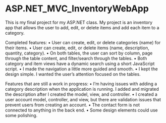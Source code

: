 # ASP.NET_MVC_InventoryWebApp
This is my final project for my ASP.NET class. My project is an inventory app that allows the user to add, edit, or delete items and add each item to a category.

Completed features:
    • User can create, edit, or delete categories (name) for their items. 
    • User can create, edit, or delete items (name, description, quantity, category).
    • On both tables, the user can sort by column, page through the table content, and filter/search through the tables.
    • Both category and item views have a dynamic search using a short JavaScript script.
    • I made the navigation a little more guided and smooth.
    • I kept the design simple. I wanted the user’s attention focused on the tables. 

Features that are still a work in progress:
    • I’m having issues with adding a category description when the application is running. I added and migrated the description after I created the model, view, and controller. 
    • I created a user account model, controller, and view, but there are validation issues that prevent users from creating an account.
    • The contact form is not connected to anything in the back end.
    • Some design elements could use some polishing.
